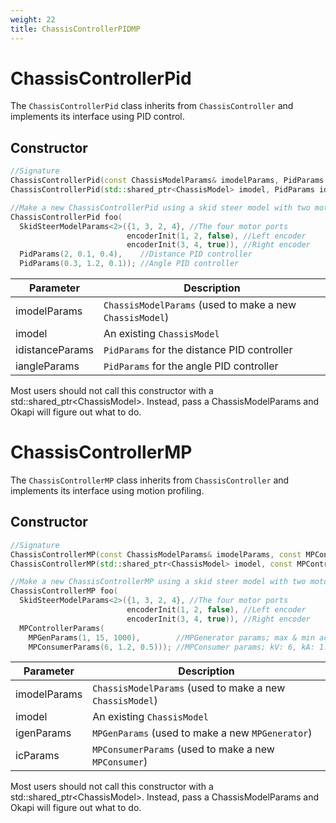 ```yaml
---
weight: 22
title: ChassisControllerPIDMP
---
```


# ChassisControllerPid

The `ChassisControllerPid` class inherits from `ChassisController` and implements its interface using PID control.

## Constructor

```c++
//Signature
ChassisControllerPid(const ChassisModelParams& imodelParams, PidParams idistanceParams, PidParams iangleParams)
ChassisControllerPid(std::shared_ptr<ChassisModel> imodel, PidParams idistanceParams, PidParams iangleParams)

//Make a new ChassisControllerPid using a skid steer model with two motors per side
ChassisControllerPid foo(
  SkidSteerModelParams<2>({1, 3, 2, 4}, //The four motor ports
                          encoderInit(1, 2, false), //Left encoder
                          encoderInit(3, 4, true)), //Right encoder
  PidParams(2, 0.1, 0.4),    //Distance PID controller
  PidParams(0.3, 1.2, 0.1)); //Angle PID controller
```

Parameter | Description
----------|------------
imodelParams | `ChassisModelParams` (used to make a new `ChassisModel`)
imodel | An existing `ChassisModel`
idistanceParams | `PidParams` for the distance PID controller
iangleParams | `PidParams` for the angle PID controller

<aside class="notice">
Most users should not call this constructor with a std::shared_ptr&lt;ChassisModel&gt;. Instead, pass a ChassisModelParams and Okapi will figure out what to do.
</aside>

# ChassisControllerMP

The `ChassisControllerMP` class inherits from `ChassisController` and implements its interface using motion profiling.

## Constructor

```c++
//Signature
ChassisControllerMP(const ChassisModelParams& imodelParams, const MPControllerParams& iparams)
ChassisControllerMP(std::shared_ptr<ChassisModel> imodel, const MPControllerParams& iparams)

//Make a new ChassisControllerMP using a skid steer model with two motors per side
ChassisControllerMP foo(
  SkidSteerModelParams<2>({1, 3, 2, 4}, //The four motor ports
                          encoderInit(1, 2, false), //Left encoder
                          encoderInit(3, 4, true)), //Right encoder
  MPControllerParams(
    MPGenParams(1, 15, 1000),        //MPGenerator params; max & min accel: 1, max vel: 15, target pos: 1000
    MPConsumerParams(6, 1.2, 0.5))); //MPConsumer params; kV: 6, kA: 1.2, kP: 0.5
```

Parameter | Description
----------|------------
imodelParams | `ChassisModelParams` (used to make a new `ChassisModel`)
imodel | An existing `ChassisModel`
igenParams | `MPGenParams` (used to make a new `MPGenerator`)
icParams | `MPConsumerParams` (used to make a new `MPConsumer`)

<aside class="notice">
Most users should not call this constructor with a std::shared_ptr&lt;ChassisModel&gt;. Instead, pass a ChassisModelParams and Okapi will figure out what to do.
</aside>
